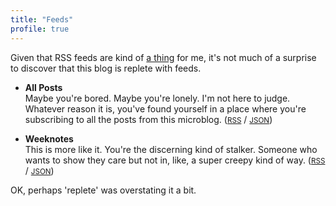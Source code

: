 ```yaml
---
title: "Feeds"
profile: true
---
```


Given that RSS feeds are kind of [a thing][post] for me, it's not much of a
surprise to discover that this blog is replete with feeds.

[post]: https://articles.inqk.net/2020/02/06/rss-and-newsletters.html

- **All Posts**  
  Maybe you're bored. Maybe you're lonely. I'm not here to judge.
  Whatever reason it is, you've found yourself in a place where you're
  subscribing to all the posts from this microblog.
  ([<small>RSS</small>][rss-ap] / [<small>JSON</small>][json-ap])

- **Weeknotes**  
  This is more like it. You're the discerning kind of stalker.
  Someone who wants to show they care but not in, like, a super creepy kind of
  way. ([<small>RSS</small>][rss-wn] / [<small>JSON</small>][json-wn])

[rss-ap]: https://updates.inqk.net/feed.xml
[json-ap]: https://updates.inqk.net/feed.json

[rss-wn]: https://updates.inqk.net/feeds/weeknotes.xml
[json-wn]: https://updates.inqk.net/feeds/weeknotes.json

OK, perhaps 'replete' was overstating it a bit.
